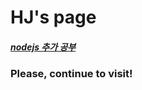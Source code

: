 # HJ's page
##### [nodejs 추가 공부](https://hyungju-lee.github.io/nodejs/)
### **Please, continue to visit!**